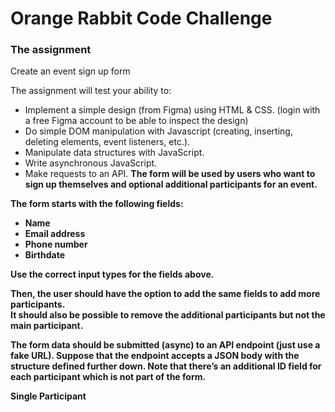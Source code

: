 # Orange Rabbit Code Challenge

<h3>The assignment</h3>
Create an event sign up form

The assignment will test your ability to:
* Implement a simple design (from Figma) using HTML & CSS. (login with a free Figma account to be able to inspect the design)
* Do simple DOM manipulation with Javascript (creating, inserting, deleting elements, event listeners, etc.).
* Manipulate data structures with JavaScript.
* Write asynchronous JavaScript.
* Make requests to an API.
<strong>The form will be used by users who want to sign up themselves and optional additional participants for an event.</strong>

<strong>The form starts with the following fields:<strong>
* Name
* Email address
* Phone number
* Birthdate

Use the correct input types for the fields above.

Then, the user should have the option to add the same fields to add more participants. 
<br>It should also be possible to remove the additional participants but not the main participant.

The form data should be submitted (async) to an API endpoint (just use a fake URL). Suppose that the endpoint accepts a JSON body with the structure defined further down. Note that there’s an additional ID field for each participant which is not part of the form.

Single Participant